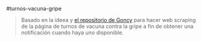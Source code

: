 #turnos-vacuna-gripe

> Basado en la ideea y [el repositorio de Goncy](https://github.com/goncy/turnos-consulado-espa-a) para hacer web scraping de la página de turnos de vacuna contra la gripe a fin de obtener una notificación cuando haya uno disponible.
